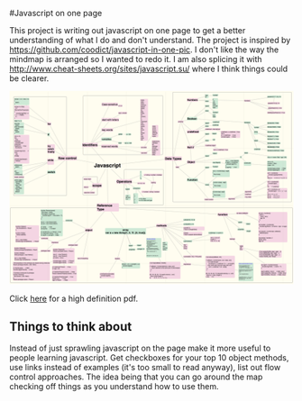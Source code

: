 #Javascript on one page

This project is writing out javascript on one page to get a better understanding of what I do and don't understand.
The project is inspired by https://github.com/coodict/javascript-in-one-pic. I don't like the way the mindmap is arranged so I wanted to redo it. I am also splicing it with http://www.cheat-sheets.org/sites/javascript.su/ where I think things could be clearer.

<img src="jsonepager.png"/>

Click <a href="jsonepager.pdf">here</a> for a high definition pdf.

## Things to think about

Instead of just sprawling javascript on the page make it more useful to people learning javascript. Get checkboxes for your top 10 object methods, use links instead of examples (it's too small to read anyway), list out flow control approaches. The idea being that you can go around the map checking off things as you understand how to use them.

